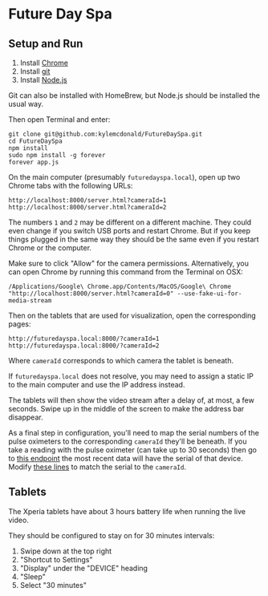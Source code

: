# Future Day Spa

## Setup and Run

1. Install [Chrome](https://www.google.com/chrome/browser/desktop/index.html)
2. Install [git](http://git-scm.com/download/mac)
3. Install [Node.js](http://nodejs.org/)

Git can also be installed with HomeBrew, but Node.js should be installed the usual way.

Then open Terminal and enter:

```
git clone git@github.com:kylemcdonald/FutureDaySpa.git
cd FutureDaySpa
npm install
sudo npm install -g forever
forever app.js
```

On the main computer (presumably `futuredayspa.local`), open up two Chrome tabs with the following URLs:

```
http://localhost:8000/server.html?cameraId=1
http://localhost:8000/server.html?cameraId=2
```

The numbers `1` and `2` may be different on a different machine. They could even change if you switch USB ports and restart Chrome. But if you keep things plugged in the same way they should be the same even if you restart Chrome or the computer.

Make sure to click "Allow" for the camera permissions. Alternatively, you can open Chrome by running this command from the Terminal on OSX:

```
/Applications/Google\ Chrome.app/Contents/MacOS/Google\ Chrome "http://localhost:8000/server.html?cameraId=0" --use-fake-ui-for-media-stream
```

Then on the tablets that are used for visualization, open the corresponding pages:

```
http://futuredayspa.local:8000/?cameraId=1
http://futuredayspa.local:8000/?cameraId=2
```

Where `cameraId` corresponds to which camera the tablet is beneath.

If `futuredayspa.local` does not resolve, you may need to assign a static IP to the main computer and use the IP address instead.

The tablets will then show the video stream after a delay of, at most, a few seconds. Swipe up in the middle of the screen to make the address bar disappear.

As a final step in configuration, you'll need to map the serial numbers of the pulse oximeters to the corresponding `cameraId` they'll be beneath. If you take a reading with the pulse oximeter (can take up to 30 seconds) then go to [this endpoint](http://qualcomm-lucymcrae.herokuapp.com/get/data) the most recent data will have the serial of that device. Modify [these lines](https://github.com/kylemcdonald/FutureDaySpa/blob/master/public/config.js#L3-L4) to match the serial to the `cameraId`.

## Tablets

The Xperia tablets have about 3 hours battery life when running the live video.

They should be configured to stay on for 30 minutes intervals:

1. Swipe down at the top right
2. "Shortcut to Settings"
3. "Display" under the "DEVICE" heading
4. "Sleep"
5. Select "30 minutes"
